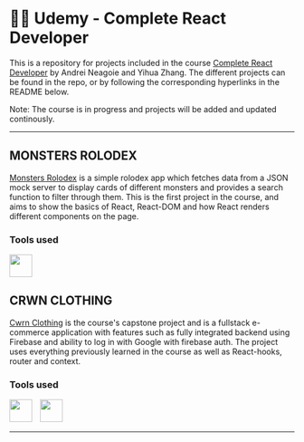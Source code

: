 # 👨‍💻 Udemy - Complete React Developer

This is a repository for projects included in the course [Complete React Developer](https://www.udemy.com/course/complete-react-developer-zero-to-mastery/#instructor-3) by Andrei Neagoie and Yihua Zhang. The different projects can be found in the repo, or by following the corresponding hyperlinks in the README below.

Note: The course is in progress and projects will be added and updated continously.

---

## MONSTERS ROLODEX

[Monsters Rolodex](https://github.com/jakeberggren/Udemy-Complete-React-Developer/tree/main/monsters-rolodex) is a simple rolodex app which fetches data from a JSON mock server to display cards of different monsters and provides a search function to filter through them. This is the first project in the course, and aims to show the basics of React, React-DOM and how React renders different components on the page.

### Tools used
<a href="https://reactjs.org"><img width=40px style='padding-right:10px;' src="https://cdn.jsdelivr.net/gh/devicons/devicon/icons/react/react-original.svg" /></a>

## CRWN CLOTHING

[Cwrn Clothing](https://github.com/jakeberggren/Udemy-Complete-React-Developer/tree/main/crwn-clothing) is the course's capstone project and is a fullstack e-commerce application with features such as fully integrated backend using Firebase and ability to log in with Google with firebase auth. The project uses everything previously learned in the course as well as React-hooks, router and context.

### Tools used
<a href="https://reactjs.org"><img width=40px style='padding-right:10px;' src="https://cdn.jsdelivr.net/gh/devicons/devicon/icons/react/react-original.svg" /></a> <a href="https://firebase.google.com"><img width=40px style='padding-right:10px;' src="https://cdn.jsdelivr.net/gh/devicons/devicon/icons/firebase/firebase-plain.svg" /></a>

---
